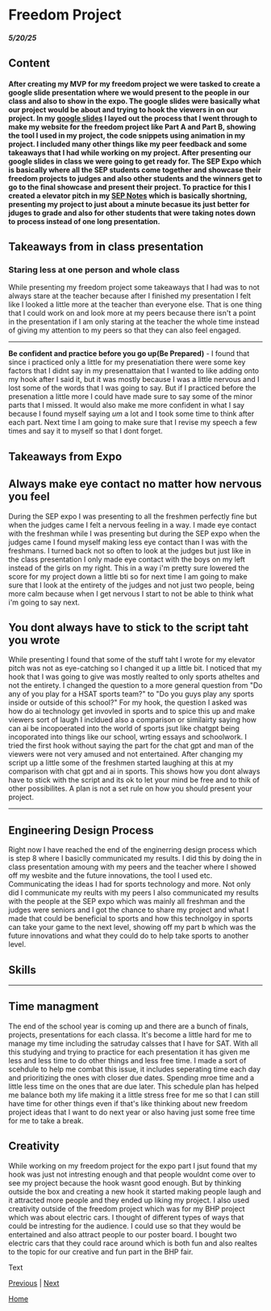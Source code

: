 # Freedom Project
##### 5/20/25

## Content
#### After creating my MVP for my freedom project we were tasked to create a google slide presentation where we would present to the people in our class and also to show in the expo. The google slides were basically what our project would be about and trying to hook the viewers in on our project. In my [google slides](https://docs.google.com/presentation/d/1S8LSHDK6EPt7Vi9eETr8gy11RhT_bVRvWvdfuA54-1A/edit) I layed out the process that I went through to make my website for the freedom project like Part A and Part B, showing the tool I used in my project, the code snippets using animation in my project. I included many other things like my peer feedback and some takeaways that I had while working on my project. After presenting our google slides in class we were going to get ready for. The SEP Expo which is basically where all the SEP students come together and showcase their freedom projects to judges and also other students and the winners get to go to the final showcase and present their project. To practice for this I created a elevator pitch in my [SEP Notes](https://docs.google.com/document/d/1n9YZLqsv50YrUhVFN-iwL44YH_rncWpJEAocTKbw2i0/edit?tab=t.0) which is basically shortning, presenting my project to just about a minute becasue its just better for jduges to grade and also for other students that were taking notes down to process instead of one long presentation. 

## Takeaways from in class presentation 
### **Staring less at one person and whole class**
While presenting my freedom project some takeaways that I had was to not always stare at the teacher because after I finished my presentation I felt like I looked a little more at the teacher than everyone else. That is one thing that I could work on and look more at my peers because there isn't a point in the presentation if I am only staring at the teacher the whole time instead of giving my attention to my peers so that they can also feel engaged. 

---

**Be confident and practice before you go up(Be Prepared)** - I found that since i practiced only a little for my presenatiation there were some key factors that I didnt say in my presenattaion that I wanted to like adding onto my hook after I said it, but it was mostly because I was a little nervous and I lost some of the words that I was going to say. But if I practiced before the presenation a little more I could have made sure to say some of the minor parts that I missed. It would also make me more confident in what I say because I found myself saying *um* a lot and I took some time to think after each part. Next time I am going to make sure that I revise my speech a few times and say it to myself so that I dont forget. 


## Takeaways from Expo
## **Always make eye contact no matter how nervous you feel**
During the SEP expo I was presenting to all the freshmen perfectly fine but when the judges came I felt a nervous feeling in a way. I made eye contact with the freshman while I was presenting but during the SEP expo when the judges came I found myself making less eye contact than I was with the freshmans. I turned back not so often to look at the judges but just like in the class presentation I only made eye contact with the boys on my left instead of the girls on my right. This in a way i'm pretty sure lowered the score for my project down a little bti so for next time I am going to make sure that I look at the entirety of the judges and not just two people, being more calm because when I get nervous I start to not be able to think what i'm going to say next. 

## **You dont always have to stick to the script taht you wrote**
While presenting I found that some of the stuff taht I wrote for my elevator pitch was not as eye-catching so I changed it up a little bit. I noticed that my hook that I was going to give was mostly realted to only sports atheltes and not the entirety. I changed the question to a more general question from "Do any of you play for a HSAT sports team?" to "Do you guys play any sports inside or outside of this school?" For my hook, the question I asked was how do ai technology get invovled in sports and to spice this up and make viewers sort of laugh I incldued also a comparison or similairty saying how can ai be incopoerated into the world of sports jsut like chatgpt being incoporated into things like our school, wrting essays and schoolwork. I tried the first hook without saying the part for the chat gpt and man of the viewers were not very amused and not entertained. After changing my script up a little some of the freshmen started laughing at this at my comparison with chat gpt and ai in sports. This shows how you dont always have to stick with the script and its ok to let your mind be free and to thik of other possibilites. A plan is not a set rule on how you should present your project. 

---

## Engineering Design Process
Right now I have reached the end of the enginerring design process which is step 8 where I basiclly communicated my results. I did this by doing the in class presentation amoung with my peers and the teacher where I showed off my wesbite and the future innovations, the tool I used etc. Communicating the ideas I had for sports technology and more. Not only did I communicate my reults with my peers I also communicated my results with the people at the SEP expo which was mainly all freshman and the judges were seniors and I got the chance to share my project and what I made that could be beneficial to sports and how this technolgoy in sports can take your game to the next level, showing off my part b which was the future innovations and what they could do to help take sports to another level. 

## Skills

---

## Time managment
The end of the school year is coming up and there are a bunch of finals, projects, presentations for each classa. It's become a little hard for me to manage my time including the satruday calsses that I have for SAT. With all this studying and trying to practice for each presentation it has given me less and less time to do other things and less free time. I made a sort of scehdule to help me combat this issue, it includes seperating time each day and prioritizing the ones with closer due dates. Spending mroe time and a little less time on the ones that are due later. This schedule plan has helped me balance both my life making it a little stress free for me so that I can still have time for other things even if that's like thinking about new freedom project ideas that I want to do next year or also having just some free time for me to take a break. 

## Creativity
While working on my freedom project for the expo part I jsut found that my hook was just not intresting enough and that people wouldnt come over to see my project because the hook wasnt good enough. But by thinking outside the box and creating a new hook it started making people laugh and it attracted more people and they ended up liking my project. I also used creativity outside of the freedom project which was for my BHP project which was about electric cars. I thought of different types of ways that could be intresting for the audience. I could use so that they would be entertained and also attract people to our poster board. I bought two electric cars that they could race around which is both fun and also realtes to the topic for our creative and fun part in the BHP fair. 


Text

[Previous](entry06.md) | [Next](entry08.md)

[Home](../README.md)
